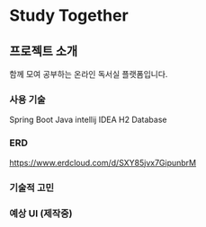 # Study Together

## 프로젝트 소개
함께 모여 공부하는 온라인 독서실 플랫폼입니다.

### 사용 기술
Spring Boot
Java
intellij IDEA
H2 Database
 
### ERD
https://www.erdcloud.com/d/SXY85jvx7GipunbrM

### 기술적 고민

### 예상 UI (제작중)
